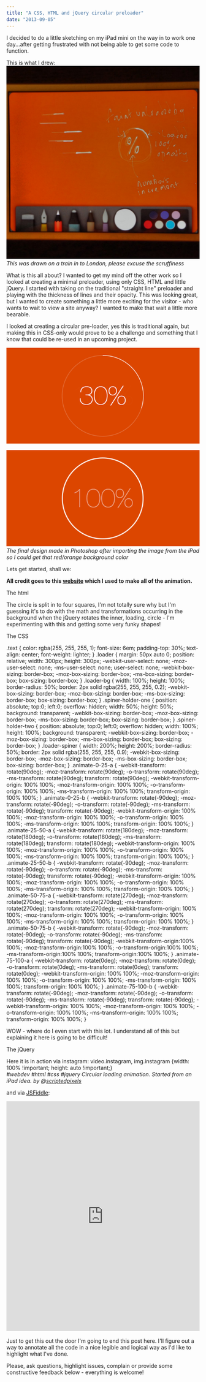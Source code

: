 ```yaml
---
title: "A CSS, HTML and jQuery circular preloader"
date: "2013-09-05"
---
```


I decided to do a little sketching on my iPad mini on the way in to work one day...after getting frustrated with not being able to get some code to function.

This is what I drew: ![IMG_4981](images/IMG_4981-1024x1024.jpg)_This was drawn on a train in to London, please excuse the scruffiness_

What is this all about? I wanted to get my mind off the other work so I looked at creating a minimal preloader, using only CSS, HTML and little jQuery. I started with taking on the traditional "straight line" preloader and playing with the thickness of lines and their opacity. This was looking great, but I wanted to create something a little more exciting for the visitor - who wants to wait to view a site anyway? I wanted to make that wait a little more bearable.

I looked at creating a circular pre-loader, yes this is traditional again, but making this in CSS-only would prove to be a challenge and something that I know that could be re-used in an upcoming project.

![Screen Shot 2013-09-05 at 08.58.37](images/Screen-Shot-2013-09-05-at-08.58.372.png)

![Screen Shot 2013-09-05 at 08.58.37](images/Screen-Shot-2013-09-05-at-08.58.371.png)_The final design made in Photoshop after importing the image from the iPad so I could get that red/orange background color_

Lets get started, shall we:

**All credit goes to this [website](http://blakek.us/labs/jquery/css3-pie-graph-timer "css pie graph and timer") which I used to make all of the animation.**

The html

<div class="container">
		<div class="loader">
			<div class="loader-bg">
				<div class="text"></div>
			</div>
			<div class="spiner-holder-one animate-0-25-a">
				<div class="spiner-holder-two animate-0-25-b">
					<div class="loader-spiner" </div>
				</div>
			</div>
			<div class="spiner-holder-one animate-25-50-a">
				<div class="spiner-holder-two animate-25-50-b">
					<div class="loader-spiner"></div>
				</div>
			</div>
			<div class="spiner-holder-one animate-50-75-a">
				<div class="spiner-holder-two animate-50-75-b">
					<div class="loader-spiner"></div>
				</div>
			</div>
			<div class="spiner-holder-one animate-75-100-a">
				<div class="spiner-holder-two animate-75-100-b">
					<div class="loader-spiner"></div>
				</div>
			</div>
		</div>
	</div>

The circle is split in to four squares, I'm not totally sure why but I'm guessing it's to do with the math and transformations occurring in the background when the jQuery rotates the inner, loading, circle - I'm experimenting with this and getting some very funky shapes!

The CSS

.text {
			color: rgba(255, 255, 255, 1);
			font-size: 6em;
			padding-top: 30%;
			text-align: center;
			font-weight: lighter;
		}
		.loader {
			margin: 50px auto 0;
			position: relative;
			width: 300px;
			height: 300px;
			-webkit-user-select: none;
			-moz-user-select: none;
			-ms-user-select: none;
			user-select: none;
			-webkit-box-sizing: border-box;
			-moz-box-sizing: border-box;
			-ms-box-sizing: border-box;
			box-sizing: border-box;
		}
		.loader-bg {
			width: 100%;
			height: 100%;
			border-radius: 50%;
			border: 2px solid rgba(255, 255, 255, 0.2);
			-webkit-box-sizing: border-box;
			-moz-box-sizing: border-box;
			-ms-box-sizing: border-box;
			box-sizing: border-box;
		}
		.spiner-holder-one {
			position: absolute;
			top:0;
			left:0;
			overflow: hidden;
			width: 50%;
			height: 50%;
			background: transparent;
			-webkit-box-sizing: border-box;
			-moz-box-sizing: border-box;
			-ms-box-sizing: border-box;
			box-sizing: border-box;
		}
		.spiner-holder-two {
			position: absolute;
			top:0;
			left:0;
			overflow: hidden;
			width: 100%;
			height: 100%;
			background: transparent;
			-webkit-box-sizing: border-box;
			-moz-box-sizing: border-box;
			-ms-box-sizing: border-box;
			box-sizing: border-box;
		}
		.loader-spiner {
			width: 200%;
			height: 200%;
			border-radius: 50%;
			border: 2px solid rgba(255, 255, 255, 0.9);
			-webkit-box-sizing: border-box;
			-moz-box-sizing: border-box;
			-ms-box-sizing: border-box;
			box-sizing: border-box;
		}
		.animate-0-25-a {
			-webkit-transform: rotate(90deg);
			-moz-transform: rotate(90deg);
			-o-transform: rotate(90deg);
			-ms-transform: rotate(90deg);
			transform: rotate(90deg);
			-webkit-transform-origin: 100% 100%;
			-moz-transform-origin: 100% 100%;
			-o-transform-origin: 100% 100%;
			-ms-transform-origin: 100% 100%;
			transform-origin: 100% 100%;
		}
		.animate-0-25-b {
			-webkit-transform: rotate(-90deg);
			-moz-transform: rotate(-90deg);
			-o-transform: rotate(-90deg);
			-ms-transform: rotate(-90deg);
			transform: rotate(-90deg);
			-webkit-transform-origin: 100% 100%;
			-moz-transform-origin: 100% 100%;
			-o-transform-origin: 100% 100%;
			-ms-transform-origin: 100% 100%;
			transform-origin: 100% 100%;
		}
		.animate-25-50-a {
			-webkit-transform: rotate(180deg);
			-moz-transform: rotate(180deg);
			-o-transform: rotate(180deg);
			-ms-transform: rotate(180deg);
			transform: rotate(180deg);
			-webkit-transform-origin: 100% 100%;
			-moz-transform-origin: 100% 100%;
			-o-transform-origin: 100% 100%;
			-ms-transform-origin: 100% 100%;
			transform-origin: 100% 100%;
		}
		.animate-25-50-b {
			-webkit-transform: rotate(-90deg);
			-moz-transform: rotate(-90deg);
			-o-transform: rotate(-90deg);
			-ms-transform: rotate(-90deg);
			transform: rotate(-90deg);
			-webkit-transform-origin: 100% 100%;
			-moz-transform-origin: 100% 100%;
			-o-transform-origin: 100% 100%;
			-ms-transform-origin: 100% 100%;
			transform-origin: 100% 100%;
		}
		.animate-50-75-a {
			-webkit-transform: rotate(270deg);
			-moz-transform: rotate(270deg);
			-o-transform: rotate(270deg);
			-ms-transform: rotate(270deg);
			transform: rotate(270deg);
			-webkit-transform-origin: 100% 100%;
			-moz-transform-origin: 100% 100%;
			-o-transform-origin: 100% 100%;
			-ms-transform-origin: 100% 100%;
			transform-origin: 100% 100%;
		}
		.animate-50-75-b {
			-webkit-transform: rotate(-90deg);
			-moz-transform: rotate(-90deg);
			-o-transform: rotate(-90deg);
			-ms-transform: rotate(-90deg);
			transform: rotate(-90deg);
			-webkit-transform-origin:100% 100%;
			-moz-transform-origin:100% 100%;
			-o-transform-origin:100% 100%;
			-ms-transform-origin:100% 100%;
			transform-origin:100% 100%;
		}
		.animate-75-100-a {
			-webkit-transform: rotate(0deg);
			-moz-transform: rotate(0deg);
			-o-transform: rotate(0deg);
			-ms-transform: rotate(0deg);
			transform: rotate(0deg);
			-webkit-transform-origin: 100% 100%;
			-moz-transform-origin: 100% 100%;
			-o-transform-origin: 100% 100%;
			-ms-transform-origin: 100% 100%;
			transform-origin: 100% 100%;
		}
		.animate-75-100-b {
			-webkit-transform: rotate(-90deg);
			-moz-transform: rotate(-90deg);
			-o-transform: rotate(-90deg);
			-ms-transform: rotate(-90deg);
			transform: rotate(-90deg);
			-webkit-transform-origin: 100% 100%;
			-moz-transform-origin: 100% 100%;
			-o-transform-origin: 100% 100%;
			-ms-transform-origin: 100% 100%;
			transform-origin: 100% 100%;
		}

WOW - where do I even start with this lot. I understand all of this but explaining it here is going to be difficult!

The jQuery

<script>
		function renderProgress(progress) {
		    progress = Math.floor(progress);
		    
		    if(progress<25){
		        var angle = -90 + (progress/100)\*360;
		        $(".animate-0-25-b").css("transform","rotate("+angle+"deg)");
		    }
		    else if(progress>=25 && progress<50){
		        var angle = -90 + ((progress-25)/100)\*360;
		        $(".animate-0-25-b").css("transform","rotate(0deg)");
		        $(".animate-25-50-b").css("transform","rotate("+angle+"deg)");
		    }
		    else if(progress>=50 && progress<75){
		        var angle = -90 + ((progress-50)/100)\*360;
		        $(".animate-25-50-b, .animate-0-25-b").css("transform","rotate(0deg)");
		        $(".animate-50-75-b").css("transform","rotate("+angle+"deg)");
		    }
		    else if(progress>=75 && progress<=100){
		        var angle = -90 + ((progress-75)/100)\*360;
		        $(".animate-50-75-b, .animate-25-50-b, .animate-0-25-b").css("transform","rotate(0deg)");
		        $(".animate-75-100-b").css("transform","rotate("+angle+"deg)");
		    }
		    if(progress==100){
		    }
		    $(".text").html(progress+"%");
		}
		  
		function clearProgress() {
		    $(".animate-75-100-b, .animate-50-75-b, .animate-25-50-b, .animate-0-25-b").css("transform","rotate(90deg)");
		}
		  
		var i 			=0;
		var times 		= 0;
		
		var interval 	= setInterval(function (){
            i++;
            times += 1;
            if( times >= 100 ) {
                // clearProgress();
                width = '4px';
                clearInterval(interval);
                $('.text').animate({
                	opacity : 0.5
                }, 'slow');
            	$('.loader-spiner').animate({
            		borderLeftWidth: width,
					borderTopWidth: width,
					borderRightWidth: width,
					borderBottomWidth: width
				}, 100 );
            }
            renderProgress(i);
		},60);
</script>

Here it is in action via instagram: video.instagram, img.instagram {width: 100% !important; height: auto !important;}   
_#webdev #html #css #jquery Circular loading animation. Started from an iPad idea. by @[scriptedpixels](http://instagram.com/scriptedpixels)_

and via [JSFiddle](http://jsfiddle.net/scriptedpixels/LKBnx/light/): 

<iframe width="100%" height="600" src="http://jsfiddle.net/scriptedpixels/LKBnx/embedded/result,js,html,css/" allowfullscreen="allowfullscreen" frameborder="0"></iframe>

Just to get this out the door I'm going to end this post here. I'll figure out a way to annotate all the code in a nice legible and logical way as I'd like to highlight what I've done.

Please, ask questions, highlight issues, complain or provide some constructive feedback below - everything is welcome!
